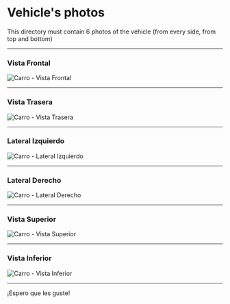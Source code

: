 Vehicle's photos
====

This directory must contain 6 photos of the vehicle (from every side, from top and bottom)

---

### Vista Frontal
![Carro - Vista Frontal](frente.jpg)

---

### Vista Trasera
![Carro - Vista Trasera](detras.jpg)

---

### Lateral Izquierdo
![Carro - Lateral Izquierdo](lateral_izquierdo.jpg)

---

### Lateral Derecho
![Carro - Lateral Derecho](lateral_derecho.jpg)

---

### Vista Superior
![Carro - Vista Superior](arriba.jpg)

---

### Vista Inferior
![Carro - Vista Inferior](abajo.jpg)

---

¡Espero que les guste!
